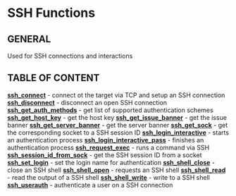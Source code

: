 # SSH Functions

## GENERAL

Used for SSH connections and interactions

## TABLE OF CONTENT



**[ssh_connect](ssh_connect.md)** - connect ot the target via TCP and setup an SSH connection
**[ssh_disconnect](ssh_disconnect.md)** - disconnect an open SSH connection
**[ssh_get_auth_methods](ssh_get_auth_methods.md)** - get list of supported authentication schemes
**[ssh_get_host_key](ssh_get_host_key.md)** - get the host key
**[ssh_get_issue_banner](ssh_get_issue_banner.md)** - get the issue banner
**[ssh_get_server_banner](ssh_get_server_banner.md)** - get the server banner
**[ssh_get_sock](ssh_get_sock.md)** - get the corresponding socket to a SSH session ID
**[ssh_login_interactive](ssh_login_interactive.md)** - starts an authentication process
**[ssh_login_interactive_pass](ssh_login_interactive_pass.md)** - finishes an authentication process
**[ssh_request_exec](ssh_request_exec.md)** - runs a command via SSH
**[ssh_session_id_from_sock](ssh_session_id_from_sock.md)** - get the SSH session ID from a socket
**[ssh_set_login](ssh_set_login.md)** - set the login name for authentication
**[ssh_shell_close](ssh_shell_close.md)** - close an SSH shell
**[ssh_shell_open](ssh_shell_open.md)** - requests an SSH shell
**[ssh_shell_read](ssh_shell_read.md)** - read the output of a SSH shell
**[ssh_shell_write](ssh_shell_write.md)** - write to a SSH shell
**[ssh_userauth](ssh_userauth.md)** - authenticate a user on a SSH connection